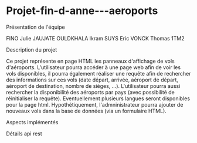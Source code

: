 # Projet-fin-d-anne---aeroports

Présentation de l'équipe

FINO Julie
JAUJATE OULDKHALA Ikram
SUYS Eric
VONCK Thomas
1TM2

Description du projet

Ce projet représente en page HTML les panneaux d'affichage de vols d'aéroports.
L'utilisateur pourra accéder à une page web afin de voir les vols disponibles, il pourra également réaliser une requête afin de rechercher des informations sur ces vols (date départ, arrivée, aéroport de départ, aéroport de destination, nombre de sièges, ...). L'utilisateur pourra aussi rechercher la disponibilité des aéroports par pays (avec possibilité de réinitialiser la requête). Eventuellement plusieurs langues seront disponibles pour la page html. Hypothétiquement, l'admninistrateur pourra ajouter de nouveaux vols dans la base de données (via un formulaire HTML).

Aspects implémentés

Détails api rest

